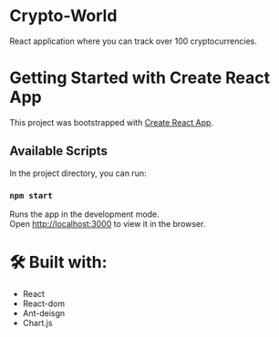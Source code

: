 # Crypto-World

React application where you can track over 100 cryptocurrencies.

# Getting Started with Create React App

This project was bootstrapped with [Create React App](https://github.com/facebook/create-react-app).

## Available Scripts

In the project directory, you can run:

### `npm start`

Runs the app in the development mode.\
Open [http://localhost:3000](http://localhost:3000) to view it in the browser.

# 🛠 Built with:

- React
- React-dom
- Ant-deisgn
- Chart.js
